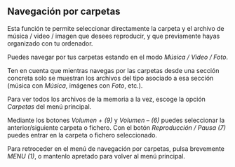 ## Navegación por carpetas

Esta función te permite seleccionar directamente la carpeta y el archivo de música / video / imagen que desees reproducir, y que previamente hayas organizado con tu ordenador.

Puedes navegar por tus carpetas estando en el modo *Música / Video / Foto*. 

Ten en cuenta que mientras navegas por las carpetas desde una sección concreta solo se muestran los archivos del tipo asociado a esa sección (música con *Música*, imágenes con *Foto*, etc.). 

Para ver todos los archivos de la memoria a la vez, escoge la opción *Carpetas* del menú principal.

Mediante los botones *Volumen + (9)* y *Volumen – (6)* puedes seleccionar la anterior/siguiente carpeta o fichero. Con el botón *Reproducción / Pausa (7)*  puedes entrar en la carpeta o fichero seleccionado.

Para retroceder en el menú de navegación por carpetas, pulsa brevemente *MENU (1)*, o mantenlo apretado para volver al menú principal.



